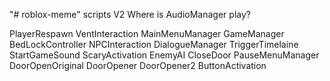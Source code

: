 "# roblox-meme" scripts V2
Where is AudioManager play?

PlayerRespawn
VentInteraction
MainMenuManager
GameManager
BedLockController
NPCInteraction
DialogueManager
TriggerTimelaine
StartGameSound
ScaryActivation
EnemyAI
CloseDoor
PauseMenuManager
DoorOpenOriginal
DoorOpener
DoorOpener2
ButtonActivation

